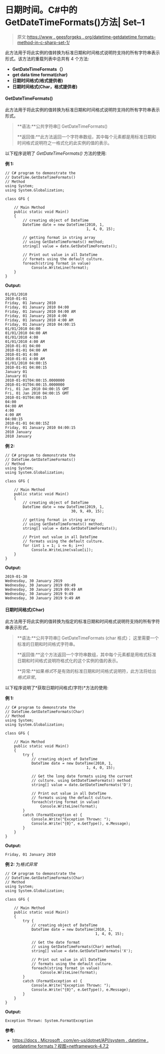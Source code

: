 # 日期时间。C#中的 GetDateTimeFormats()方法| Set–1

> 原文:[https://www . geesforgeks . org/datetime-getdatetime formats-method-in-c-sharp-set-1/](https://www.geeksforgeeks.org/datetime-getdatetimeformats-method-in-c-sharp-set-1/)

此方法用于将此实例的值转换为标准日期和时间格式说明符支持的所有字符串表示形式。该方法的重载列表中总共有 4 个方法:

*   **GetDateTimeFormats（）**
*   **get data time format(char)**
*   **日期时间格式(格式提供者)**
*   **日期时间格式(Char，格式提供者)**

#### GetDateTimeFormats()

此方法用于将此实例的值转换为标准日期和时间格式说明符支持的所有字符串表示形式。

> **语法:**公共字符串[] GetDateTimeFormats()
> 
> **返回值:**此方法返回一个字符串数组，其中每个元素都是用标准日期和时间格式说明符之一格式化的此实例的值的表示。

以下程序说明了 *GetDateTimeFormats()* 方法的使用:

**例 1:**

```
// C# program to demonstrate the
// DateTime.GetDateTimeFormats()
// Method
using System;
using System.Globalization;

class GFG {

    // Main Method
    public static void Main()
    {
        // creating object of DateTime
        DateTime date = new DateTime(2010, 1,
                                     1, 4, 0, 15);

        // getting format in string array
        // using GetDateTimeFormats() method;
        string[] value = date.GetDateTimeFormats();

        // Print out value in all DateTime 
        // formats using the default culture.
        foreach(string format in value)
            Console.WriteLine(format);
    }
}
```

**Output:**

```
01/01/2010
2010-01-01
Friday, 01 January 2010
Friday, 01 January 2010 04:00
Friday, 01 January 2010 04:00 AM
Friday, 01 January 2010 4:00
Friday, 01 January 2010 4:00 AM
Friday, 01 January 2010 04:00:15
01/01/2010 04:00
01/01/2010 04:00 AM
01/01/2010 4:00
01/01/2010 4:00 AM
2010-01-01 04:00
2010-01-01 04:00 AM
2010-01-01 4:00
2010-01-01 4:00 AM
01/01/2010 04:00:15
2010-01-01 04:00:15
January 01
January 01
2010-01-01T04:00:15.0000000
2010-01-01T04:00:15.0000000
Fri, 01 Jan 2010 04:00:15 GMT
Fri, 01 Jan 2010 04:00:15 GMT
2010-01-01T04:00:15
04:00
04:00 AM
4:00
4:00 AM
04:00:15
2010-01-01 04:00:15Z
Friday, 01 January 2010 04:00:15
2010 January
2010 January

```

**例 2:**

```
// C# program to demonstrate the
// DateTime.GetDateTimeFormats()
// Method
using System;
using System.Globalization;

class GFG {

    // Main Method
    public static void Main()
    {
        // creating object of DateTime
        DateTime date = new DateTime(2019, 1,
                              30, 9, 49, 15);

        // getting format in string array
        // using GetDateTimeFormats() method;
        string[] value = date.GetDateTimeFormats();

        // Print out value in all DateTime 
        // formats using the default culture.
        for (int i = 1; i <= 6; i++)
            Console.WriteLine(value[i]);
    }
}
```

**Output:**

```
2019-01-30
Wednesday, 30 January 2019
Wednesday, 30 January 2019 09:49
Wednesday, 30 January 2019 09:49 AM
Wednesday, 30 January 2019 9:49
Wednesday, 30 January 2019 9:49 AM

```

#### 日期时间格式(Char)

此方法用于将此实例的值转换为指定的标准日期和时间格式说明符支持的所有字符串表示形式。

> **语法:**公共字符串[] GetDateTimeFormats (char 格式)；
> 这里需要一个标准的日期和时间格式字符串。
> 
> **返回值:**这个方法返回一个字符串数组，其中每个元素都是用格式标准日期和时间格式说明符格式化的这个实例的值的表示。
> 
> **异常:**如果*格式*不是有效的标准日期和时间格式说明符，此方法将给出*格式异常*。

以下程序说明了*获取日期时间格式(字符)*方法的使用:

**例 1:**

```
// C# program to demonstrate the
// DateTime.GetDateTimeFormats(Char)
// Method
using System;
using System.Globalization;

class GFG {

    // Main Method
    public static void Main()
    {
        try {
            // creating object of DateTime
            DateTime date = new DateTime(2010, 1,
                                     1, 4, 0, 15);

            // Get the long date formats using the current
            // culture. using GetDateTimeFormats() method
            string[] value = date.GetDateTimeFormats('D');

            // Print out value in all DateTime
            // formats using the default culture.
            foreach(string format in value)
                Console.WriteLine(format);
        }
        catch (FormatException e) {
            Console.Write("Exception Thrown: ");
            Console.Write("{0}", e.GetType(), e.Message);
        }
    }
}
```

**Output:**

```
Friday, 01 January 2010

```

**例 2:** 为*格式异常*

```
// C# program to demonstrate the
// DateTime.GetDateTimeFormats(Char)
// Method
using System;
using System.Globalization;

class GFG {

    // Main Method
    public static void Main()
    {
        try {
            // creating object of DateTime
            DateTime date = new DateTime(2010, 1,
                                         1, 4, 0, 15);

            // Get the date format
            // using GetDateTimeFormats(Char) method;
            string[] value = date.GetDateTimeFormats('X');

            // Print out value in all DateTime 
            // formats using the default culture.
            foreach(string format in value)
                Console.WriteLine(format);
        }
        catch (FormatException e) {
            Console.Write("Exception Thrown: ");
            Console.Write("{0}", e.GetType(), e.Message);
        }
    }
}
```

**Output:**

```
Exception Thrown: System.FormatException

```

**参考:**

*   [https://docs . Microsoft . com/en-us/dotnet/API/system . datetime . getdatetime formats？视图=netframework-4.7.2](https://docs.microsoft.com/en-us/dotnet/api/system.datetime.getdatetimeformats?view=netframework-4.7.2)